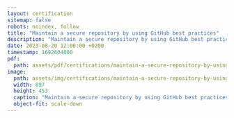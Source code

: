 ```yaml
---
layout: certification
sitemap: false
robots: noindex, follow
title: "Maintain a secure repository by using GitHub best practices"
description: "Maintain a secure repository by using GitHub best practices"
date: 2023-08-20 12:00:00 +0200
timestamp: 1692604800
pdf:
  path: assets/pdf/certifications/maintain-a-secure-repository-by-using-github-best-practices.pdf
image:
  path: assets/img/certifications/maintain-a-secure-repository-by-using-github-best-practices.webp
  width: 897
  height: 453
  caption: "Maintain a secure repository by using GitHub best practices"
  object-fit: scale-down
---
```

